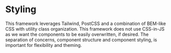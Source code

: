 # Styling

This framework leverages Tailwind, PostCSS and a combination of BEM-like CSS with utility class organization. This framework does not use CSS-in-JS as we want the components to be easily overwritten, if desired. The separation of concerns, component structure and component styling, is important for flexibility and theming.
